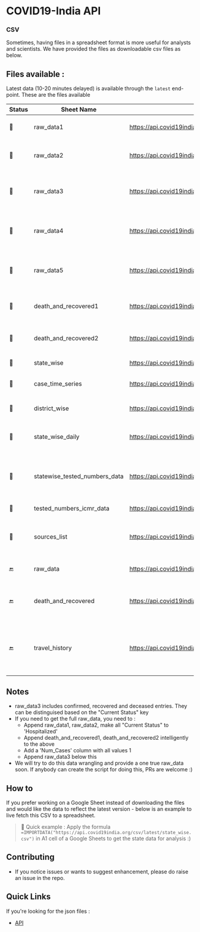 # COVID19-India API

### CSV
Sometimes, having files in a spreadsheet format is more useful for analysts and scientists. We have provided the files as downloadable csv files as below.

## Files available :
Latest data (10-20 minutes delayed) is available through the `latest` end-point.
These are the files available

| Status        | Sheet Name                    | Link to CSV                                                               | Description                                                                                                                                            |
|---------------|-------------------------------|---------------------------------------------------------------------------|--------------------------------------------------------------------------------------------------------------------------------------------------------|
| :green_heart: | raw_data1                     | https://api.covid19india.org/csv/latest/raw_data1.csv                     | Data added to represent confirmed cases till Apr 19th                                                                                                  |
| :green_heart: | raw_data2                     | https://api.covid19india.org/csv/latest/raw_data2.csv                     | Data added to represent confirmed cases from Apr 20th to Apr 26th                                                                                      |
| :green_heart: | raw_data3                     | https://api.covid19india.org/csv/latest/raw_data3.csv                     | Data added to represent confirmed, recovered and deceased cases from April 27th till May 9th                                                                |
| :green_heart: | raw_data4                     | https://api.covid19india.org/csv/latest/raw_data4.csv                     | Data added to represent confirmed, recovered and deceased cases from May 10th till May 23rd                                                              |
| :green_heart: | raw_data5                     | https://api.covid19india.org/csv/latest/raw_data5.csv                     | Data added to represent confirmed, recovered and deceased cases from May 24th onwards                                                                |
| :green_heart: | death_and_recovered1          | https://api.covid19india.org/csv/latest/death_and_recovered1.csv          | Data added to recovered and deceased cases till Apr 19th                                                                                               |
| :green_heart: | death_and_recovered2          | https://api.covid19india.org/csv/latest/death_and_recovered2.csv          | Data added to recovered and deceased cases from Apr 20th to Apr 26th                                                                                   |
| :green_heart: | state_wise                    | https://api.covid19india.org/csv/latest/state_wise.csv                    | The current statewise situation                                                                                                                        |
| :green_heart: | case_time_series              | https://api.covid19india.org/csv/latest/case_time_series.csv              | Time series of Confirmed, Recovered and Deceased cases                                                                                                 |
| :green_heart: | district_wise                    | https://api.covid19india.org/csv/latest/district_wise.csv                    | The current Districtwise numbers situation                                                                                                                        |
| :green_heart: | state_wise_daily              | https://api.covid19india.org/csv/latest/state_wise_daily.csv              | Statewise timeseries of Confirmed, Recovered and Deceased numbers.                                                                                     |
| :green_heart: | statewise_tested_numbers_data | https://api.covid19india.org/csv/latest/statewise_tested_numbers_data.csv | Number of tests conducted by the state, ventilators and hospital bed information reported in state bulletins                                           |
| :green_heart: | tested_numbers_icmr_data      | https://api.covid19india.org/csv/latest/tested_numbers_icmr_data.csv      | Number of tests reported by ICMR                                                                                                                       |
| :green_heart: | sources_list                  | https://api.covid19india.org/csv/latest/sources_list.csv                  | List of sources that we are using. Some links mentioned could break as states change their reporting location                                          |
| :end:         | raw_data                      | https://api.covid19india.org/csv/latest/raw_data.csv                      | raw_data1 + raw_data2. This is frozen as of Apr 26th.                                                                                                  |
| :end: | death_and_recovered           | https://api.covid19india.org/csv/latest/death_and_recovered.csv           | death_and_recovered1 + death_and_recovered2. This is frozen as of Apr 26th.                                                                            |
| :end:         | travel_history                | https://api.covid19india.org/csv/latest/travel_history.csv                | Travel history of patients, which used to be published publically for a few patients by the government. This data is not reported or captured anymore. |

## Notes
- raw_data3 includes confirmed, recovered and deceased entries. They can be distinguised based on the "Current Status" key
- If you need to get the full raw_data, you need to :
   * Append raw_data1, raw_data2, make all "Current Status" to 'Hospitalized'
   * Append death_and_recovered1, death_and_recovered2 intelligently to the above
   * Add a 'Num_Cases' column with all values 1
   * Append raw_data3 below this
- We will try to do this data wrangling and provide a one true raw_data soon. If anybody can create the script for doing this, PRs are welcome :)

## How to
If you prefer working on a Google Sheet instead of downloading the files and would like the data to reflect the latest version - below is an example to live fetch this CSV to a spreadsheet.
> :rocket: Quick example : Apply the formula `=IMPORTDATA("https://api.covid19india.org/csv/latest/state_wise.csv")` in A1 cell of a Google Sheets to get the state data for analysis :)

## Contributing
- If you notice issues or wants to suggest enhancement, please do raise an issue in the repo.

## Quick Links
If you're looking for the json files :
- [API](https://api.covid19india.org)
